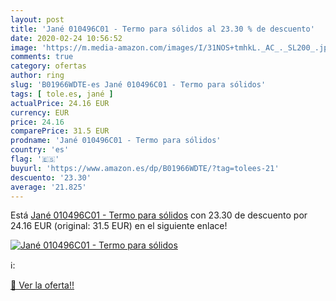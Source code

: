 ```yaml
---
layout: post
title: 'Jané 010496C01 - Termo para sólidos al 23.30 % de descuento'
date: 2020-02-24 10:56:52
image: 'https://m.media-amazon.com/images/I/31NOS+tmhkL._AC_._SL200_.jpg'
comments: true
category: ofertas
author: ring
slug: 'B01966WDTE-es Jané 010496C01 - Termo para sólidos'
tags: [ tole.es, jané ]
actualPrice: 24.16 EUR
currency: EUR
price: 24.16
comparePrice: 31.5 EUR
prodname: 'Jané 010496C01 - Termo para sólidos'
country: 'es'
flag: '🇪🇸'
buyurl: 'https://www.amazon.es/dp/B01966WDTE/?tag=tolees-21'
descuento: '23.30'
average: '21.825'
---
```


Está [Jané 010496C01 - Termo para sólidos](https://www.amazon.es/dp/B01966WDTE/?tag=tolees-21) con 23.30 de descuento por 24.16 EUR (original: 31.5 EUR) en el siguiente enlace!

[![Jané 010496C01 - Termo para sólidos](https://m.media-amazon.com/images/I/31NOS+tmhkL._AC_._SL200_.jpg)](https://www.amazon.es/dp/B01966WDTE/?tag=tolees-21)

ℹ️:


[🛒 Ver la oferta!!](https://www.amazon.es/dp/B01966WDTE/?tag=tolees-21)
